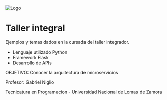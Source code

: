 
![Logo](https://www.khmer168.com/wp-content/uploads/2024/01/Python-Symbol-2048x1152.png)


# Taller integral 

Ejemplos y temas dados en la cursada del taller integrador.
- Lenguaje utilizado Python
- Framework Flask
- Desarrollo de APIs

OBJETIVO: Conocer la arquitectura de microservicios

Profesor: Gabriel Niglio

Tecnicatura en Programacion - Universidad Nacional de Lomas de Zamora

